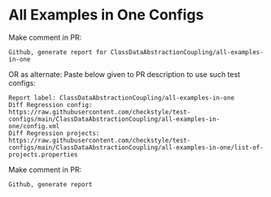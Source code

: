 # All Examples in One Configs
Make comment in PR:
```
Github, generate report for ClassDataAbstractionCoupling/all-examples-in-one
```
OR as alternate:
Paste below given to PR description to use such test configs:
```
Report label: ClassDataAbstractionCoupling/all-examples-in-one
Diff Regression config: https://raw.githubusercontent.com/checkstyle/test-configs/main/ClassDataAbstractionCoupling/all-examples-in-one/config.xml
Diff Regression projects: https://raw.githubusercontent.com/checkstyle/test-configs/main/ClassDataAbstractionCoupling/all-examples-in-one/list-of-projects.properties
```
Make comment in PR:
```
Github, generate report
```
